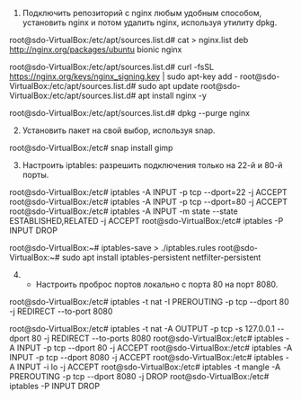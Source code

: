 1. Подключить репозиторий с nginx любым удобным способом, установить nginx и потом удалить nginx, используя утилиту dpkg.

root@sdo-VirtualBox:/etc/apt/sources.list.d# cat > nginx.list
deb http://nginx.org/packages/ubuntu bionic nginx

root@sdo-VirtualBox:/etc/apt/sources.list.d# curl -fsSL https://nginx.org/keys/nginx_signing.key | sudo apt-key add -
root@sdo-VirtualBox:/etc/apt/sources.list.d# sudo apt update
root@sdo-VirtualBox:/etc/apt/sources.list.d# apt install nginx -y

root@sdo-VirtualBox:/etc/apt/sources.list.d# dpkg --purge nginx


2. Установить пакет на свой выбор, используя snap.

root@sdo-VirtualBox:/etc# snap install gimp



3. Настроить iptables: разрешить подключения только на 22-й и 80-й порты.

root@sdo-VirtualBox:/etc# iptables -A INPUT -p tcp --dport=22 -j ACCEPT
root@sdo-VirtualBox:/etc# iptables -A INPUT -p tcp --dport=80 -j ACCEPT
root@sdo-VirtualBox:/etc# iptables -A INPUT -m state --state ESTABLISHED,RELATED -j ACCEPT
root@sdo-VirtualBox:/etc# iptables -P INPUT DROP


root@sdo-VirtualBox:~# iptables-save > ./iptables.rules
root@sdo-VirtualBox:~# sudo apt install iptables-persistent netfilter-persistent



4. * Настроить проброс портов локально с порта 80 на порт 8080.

root@sdo-VirtualBox:/etc# iptables -t nat -I PREROUTING -p tcp --dport 80 -j REDIRECT --to-port 8080

root@sdo-VirtualBox:/etc# iptables -t nat -A OUTPUT -p tcp -s 127.0.0.1 --dport 80 -j REDIRECT --to-ports 8080
root@sdo-VirtualBox:/etc# iptables -A INPUT -p tcp --dport 80 -j ACCEPT
root@sdo-VirtualBox:/etc# iptables -A INPUT -p tcp --dport 8080 -j ACCEPT
root@sdo-VirtualBox:/etc# iptables -A INPUT -i lo -j ACCEPT
root@sdo-VirtualBox:/etc# iptables -t mangle -A PREROUTING -p tcp --dport 8080 -j DROP
root@sdo-VirtualBox:/etc# iptables -P INPUT DROP

